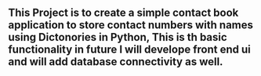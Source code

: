 ## This Project is to create a simple contact book application to store contact numbers with names using Dictonories in Python, This is th basic functionality in future I will develope front end ui and will add database connectivity as well.
